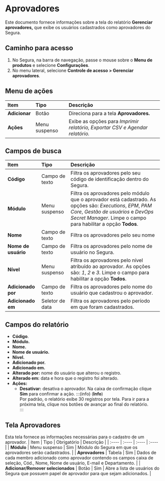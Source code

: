 # Aprovadores

Este documento fornece informações sobre a tela do relatório **Gerenciar aprovadores,** que exibe os usuários cadastrados como aprovadores do Segura.

## **Caminho para acesso**
1. No Segura, na barra de navegação, passe o mouse sobre o **Menu de produtos** e selecione **Configurações**.  
2. No menu lateral, selecione **Controle de acesso \> Gerenciar aprovadores**.

## **Menu de ações**
| Item | Tipo | Descrição |
| :---- | :---- | :---- |
| **Adicionar** | Botão | Direciona para a tela **Aprovadores.** |
| **Ações** | Menu suspenso | Exibe as opções para *Imprimir relatório, Exportar CSV e Agendar relatório.* |

## **Campos de busca**
| Item | Tipo | Descrição |
| :---- | :---- | :---- |
| **Código** | Campo de texto | Filtra os aprovadores pelo seu código de identificação dentro do Segura. |
| **Módulo** | Menu suspenso | Filtra os aprovadores pelo módulo que o aprovador está cadastrado. As opções são: *Executions*, *EPM*, *PAM Core*, *Gestão de usuários* e *DevOps Secret Manager*. Limpe o campo para habilitar a opção **Todos**. |
| **Nome** | Campo de texto | Filtra os aprovadores pelo seu nome |
| **Nome de usuário** | Campo de texto | Filtra os aprovadores pelo nome de usuário no Segura. |
| **Nível** | Menu suspenso | Filtra os aprovadores pelo nível atribuído ao aprovador. As opções são: *1*, *2* e *3*. Limpe o campo para habilitar a opção **Todos**. |
| **Adicionado por** | Campo de texto | Filtra os aprovadores pelo nome do usuário que cadastrou o aprovador. |
| **Adicionado em** | Seletor de data | Filtra os aprovadores pelo período em que foram cadastrados. |

## **Campos do relatório**
* **Código**.  
* **Módulo.**  
* **Nome.**  
* **Nome de usuário.**  
* **Nível.**  
* **Adicionado por.**  
* **Adicionado em.**  
* **Alterado por:** nome do usuário que alterou o registro.  
* **Alterado em:** data e hora que o registro foi alterado.  
* **Ações:**  
  * **Desativar:** desativa o aprovador. Na caixa de confirmação clique **Sim** para confirmar a ação.
:::(info) (**Info**)  
Por padrão, o relatório exibe 30 registros por tela. Para ir para a próxima tela, clique nos botões de avançar ao final do relatório.  
:::

## **Tela Aprovadores**
 Esta tela fornece as informações necessárias para o cadastro de um aprovador.
| Item | Tipo | Obrigatório | Descrição |
| :---- | :---- | :---- | :---- |
| **Módulo** | Menu suspenso | Sim | Módulo do Segura em que os aprovadores serão cadastrados. |
| **Aprovadores** | Tabela | Sim | Dados de cada membro adicionado como aprovador contendo os campos caixa de seleção, Cód., Nome, Nome de usuário, E-mail e Departamento. |
| **Adicionar/Remover selecionados** | Botão | Sim | Abre a lista de usuários do Segura que possuem papel de aprovador para que sejam adicionados. |

 